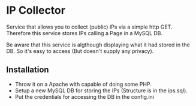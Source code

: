 # IP Collector
Service that allows you to collect (public) IPs via a simple http GET.
Therefore this service stores IPs calling a Page in a MySQL DB.

Be aware that this service is algthough displaying what it had stored in the DB. So it's easy to access (But doesn't supply any privacy).

## Installation

* Throw it on a Apache with capable of doing some PHP.
* Setup a new MySQL DB for storing the IPs (Structure is in the ips.sql).
* Put the credentials for accessing the DB in the config.ini
